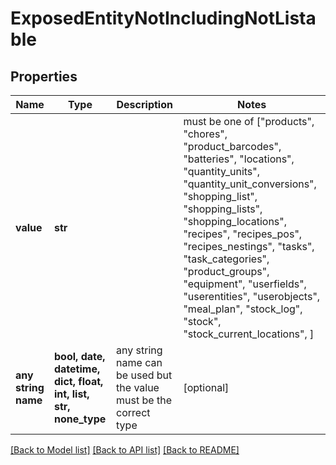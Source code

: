 # ExposedEntityNotIncludingNotListable


## Properties
Name | Type | Description | Notes
------------ | ------------- | ------------- | -------------
**value** | **str** |  |  must be one of ["products", "chores", "product_barcodes", "batteries", "locations", "quantity_units", "quantity_unit_conversions", "shopping_list", "shopping_lists", "shopping_locations", "recipes", "recipes_pos", "recipes_nestings", "tasks", "task_categories", "product_groups", "equipment", "userfields", "userentities", "userobjects", "meal_plan", "stock_log", "stock", "stock_current_locations", ]
**any string name** | **bool, date, datetime, dict, float, int, list, str, none_type** | any string name can be used but the value must be the correct type | [optional]

[[Back to Model list]](../README.md#documentation-for-models) [[Back to API list]](../README.md#documentation-for-api-endpoints) [[Back to README]](../README.md)



